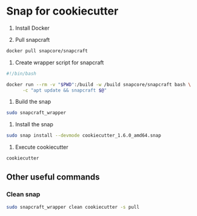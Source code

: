 # Snap for cookiecutter

1. Install Docker

1. Pull snapcraft

```bash
docker pull snapcore/snapcraft
```

1. Create wrapper script for snapcraft

```bash
#!/bin/bash

docker run --rm -v "$PWD":/build -w /build snapcore/snapcraft bash \
      -c "apt update && snapcraft $@"
```

1. Build the snap

```bash
sudo snapcraft_wrapper
```

1. Install the snap

```bash
sudo snap install --devmode cookiecutter_1.6.0_amd64.snap 
````

1. Execute cookiecutter

```bash
cookiecutter
```

## Other useful commands

### Clean snap

```bash
sudo snapcraft_wrapper clean cookiecutter -s pull
```
